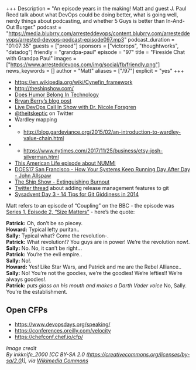 +++
Description = "An episode years in the making! Matt and guest J. Paul Reed talk about what DevOps could be doing better, what is going well, nerdy things about podcasting, and whether 5 Guys is better than In-And-Out Burger."
podcast = "https://media.blubrry.com/arresteddevops/content.blubrry.com/arresteddevops/arrested-devops-podcast-episode097.mp3"
podcast_duration = "01:07:35"
guests = ["preed"]
sponsors = ["victorops", "thoughtworks", "datadog"]
friendly = "grandpa-paul"
episode = "97"
title = "Fireside Chat with Grandpa Paul"
images = ["https://www.arresteddevops.com/img/social/fb/friendly.png"]
news_keywords = []
author = "Matt"
aliases = ["/97"]
explicit = "yes"
+++

* https://en.wikipedia.org/wiki/Cynefin_framework
* http://theshipshow.com/
* [Does Humor Belong In Technology](https://dhbit.ca/)
* [Bryan Berry’s blog post](https://devopsanywhere.blogspot.com/2014/01/you-should-start-technical-podcast.html)
* [Live DevOps Call In Show with Dr. Nicole Forsgren](https://www.arresteddevops.com/callinshow/)
* [@theitskeptic](https://twitter.com/theitskeptic) on Twitter
* Wardley mapping
* * http://blog.gardeviance.org/2015/02/an-introduction-to-wardley-value-chain.html
* * https://www.nytimes.com/2017/11/25/business/etsy-josh-silverman.html
* [This American Life episode about NUMMI](https://www.thisamericanlife.org/radio-archives/episode/561/nummi-2015)
* [DOES17 San Francisco - How Your Systems Keep Running Day After Day - John Allspaw](https://www.youtube.com/watch?v=xA5U85LSk0M)
* [The Ship Show - Extinguishing Burnout](http://theshipshow.com/2016/03/extinguishing-burnout/)
* [Twitter thread](https://twitter.com/jpaulreed/status/921864398284627968) about adding release management features to git
* [Sysadvent Day 3 - 14 Tips for Git Giddiness in 2014](https://sysadvent.blogspot.com/2013/12/day-3-14-tips-for-git-giddiness-in-2014.html)

Matt refers to an episode of “Coupling” on the BBC - the episode was [Series 1, Episode 2, “Size Matters”](https://iamnotfrodo.wordpress.com/2008/05/05/coupling-ep2-size-matters/) - here’s the quote:

**Patrick:** Oh, don’t be so piecey.<br />
**Howard:** Typical lefty puritan..<br />
**Sally:** Typical what? Come the revolution-.<br />
**Patrick:** What revolution!? You guys are in power! We’re the revolution now!.<br />
**Sally:** No. No, it can’t be right...<br />
**Patrick:** You’re the evil empire..<br />
**Sally:** No!.<br />
**Howard:** Yes! Like Star Wars, and Patrick and me are the Rebel Alliance..<br />
**Sally:** No! You’re not the goodies, we’re the goodies! We’re lefties!! We’re always goodies!.<br />
**Patrick:** *puts glass on his mouth and makes a Darth Vader voice* No, Sally. You’re the establishment.

## Open CFPs

* https://www.devopsdays.org/speaking/
* https://conferences.oreilly.com/velocity
* https://chefconf.chef.io/cfp/





*Image credit<br>
By inkknife_2000 [CC BY-SA 2.0 (https://creativecommons.org/licenses/by-sa/2.0)], via [Wikimedia Commons](https://commons.wikimedia.org/wiki/File:At_Rest,_Northwest_IA_7-26-13za_(10909873866).jpg)*
